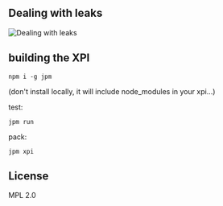 ## Dealing with leaks
![Dealing with leaks](http://24.media.tumblr.com/tumblr_l0fxmicsTs1qztjn5o1_500.gif)

## building the XPI
```
npm i -g jpm
```
(don't install locally, it will include node_modules in your xpi...)

test:
```
jpm run
```

pack:
```
jpm xpi
```

## License
MPL 2.0
